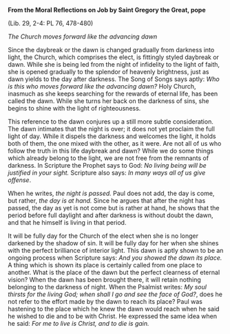 

**From the Moral Reflections on Job by Saint Gregory the Great, pope**

(Lib. 29, 2-4: PL 76, 478-480)

_The Church moves forward like the advancing dawn_

Since the daybreak or the dawn is changed gradually from darkness into light, the Church, which comprises the elect, is fittingly styled daybreak or dawn. While she is being led from the night of infidelity to the light of faith, she is opened gradually to the splendor of heavenly brightness, just as dawn yields to the day after darkness. The Song of Songs says aptly: _Who is this who moves forward like the advancing dawn?_ Holy Church, inasmuch as she keeps searching for the rewards of eternal life, has been called the dawn. While she turns her back on the darkness of sins, she begins to shine with the light of righteousness.

This reference to the dawn conjures up a still more subtle consideration. The dawn intimates that the night is over; it does not yet proclaim the full light of day. While it dispels the darkness and welcomes the light, it holds both of them, the one mixed with the other, as it were. Are not all of us who follow the truth in this life daybreak and dawn? While we do some things which already belong to the light, we are not free from the remnants of darkness. In Scripture the Prophet says to God: _No living being will be justified in your sight._ Scripture also says: _In many ways all of us give offense_.

When he writes, _the night is passed._ Paul does not add, the day is come, but rather, _the day is at hand._ Since he argues that after the night has passed, the day as yet is not come but is rather at hand, he shows that the period before full daylight and after darkness is without doubt the dawn, and that he himself is living in that period.

It will be fully day for the Church of the elect when she is no longer darkened by the shadow of sin. It will be fully day for her when she shines with the perfect brilliance of interior light. This dawn is aptly shown to be an ongoing process when Scripture says: _And you showed the dawn its place._ A thing which is shown its place is certainly called from one place to another. What is the place of the dawn but the perfect clearness of eternal vision? When the dawn has been brought there, it will retain nothing belonging to the darkness of night. When the Psalmist writes: _My soul thirsts for the living God; when shall I go and see the face of God?_, does he not refer to the effort made by the dawn to reach its place? Paul was hastening to the place which he knew the dawn would reach when he said he wished to die and to be with Christ. He expressed the same idea when he said: _For me to live is Christ, and to die is gain._

